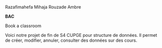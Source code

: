 Razafimahefa Mihaja
Rouzade Ambre

__BAC__

Book a classroom

Voici notre projet de fin de S4 CUPGE pour structure de données.
Il permet de créer, modifier, annuler, consulter des données sur des cours.
